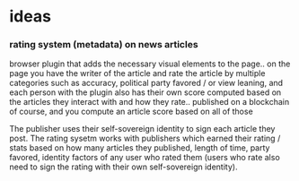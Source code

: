 # ideas



### rating system (metadata) on news articles
browser plugin that adds the necessary visual elements to the page.. on the page you have the writer of the article and rate the article by multiple categories such as accuracy, political party favored / or view leaning, and each person with the plugin also has their own score computed based on the articles they interact with and how they rate.. published on a blockchain of course, and you compute an article score based on all of those 

The publisher uses their self-sovereign identity to sign each article they post. The rating sysetm works with publishers which earned their rating / stats based on how many articles they published, length of time, party favored, identity factors of any user who rated them (users who rate also need to sign the rating with their own self-sovereign identity).
